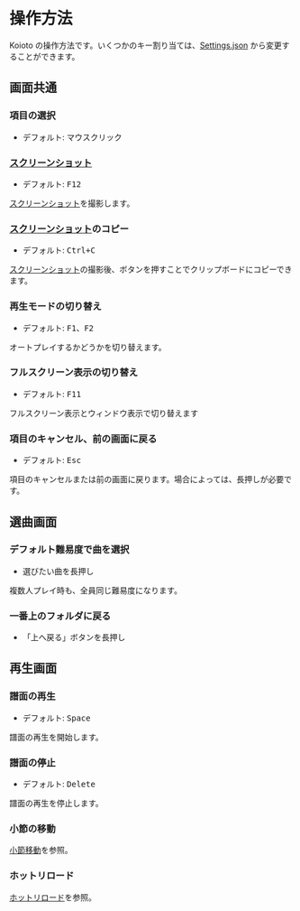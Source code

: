 # 操作方法

Koioto の操作方法です。いくつかのキー割り当ては、[Settings.json](/config/settings-json.html) から変更することができます。

## 画面共通

### 項目の選択

- デフォルト: マウスクリック

### [スクリーンショット](/features/screenshot.html)

- デフォルト: <kbd>F12</kbd>

[スクリーンショット](/features/screenshot.html)を撮影します。

### [スクリーンショット](/features/screenshot.html)のコピー

- デフォルト: <kbd><kbd>Ctrl</kbd>+<kbd>C</kbd></kbd>

[スクリーンショット](/features/screenshot.html)の撮影後、ボタンを押すことでクリップボードにコピーできます。

### 再生モードの切り替え

- デフォルト: <kbd>F1</kbd>、<kbd>F2</kbd>

オートプレイするかどうかを切り替えます。

### フルスクリーン表示の切り替え

- デフォルト: <kbd>F11</kbd>

フルスクリーン表示とウィンドウ表示で切り替えます

### 項目のキャンセル、前の画面に戻る

- デフォルト: <kbd>Esc</kbd>

項目のキャンセルまたは前の画面に戻ります。場合によっては、長押しが必要です。

## 選曲画面

### デフォルト難易度で曲を選択

- 選びたい曲を長押し

複数人プレイ時も、全員同じ難易度になります。

### 一番上のフォルダに戻る

- 「上へ戻る」ボタンを長押し

## 再生画面

### 譜面の再生

- デフォルト: <kbd>Space</kbd>

譜面の再生を開始します。

### 譜面の停止

- デフォルト: <kbd>Delete</kbd>

譜面の再生を停止します。

### 小節の移動

[小節移動](/features/measure-move.html)を参照。

### ホットリロード

[ホットリロード](/features/hotreload.html)を参照。